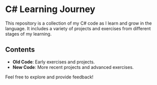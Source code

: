 # C# Learning Journey

This repository is a collection of my C# code as I learn and grow in the language. It includes a variety of projects and exercises from different stages of my learning.

## Contents

- **Old Code**: Early exercises and projects.
- **New Code**: More recent projects and advanced exercises.

Feel free to explore and provide feedback!
